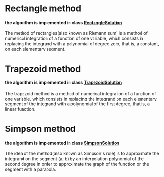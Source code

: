 # Rectangle method

#### the algorithm is implemented in class [RectangleSolution](./RectangleSolution.java)

The method of rectangles(also known as Riemann sum) 
is a method of numerical integration of a function of one variable,
which consists in replacing the integrand with a polynomial of degree zero,
that is, a constant, on each elementary segment.

# Trapezoid method

#### the algorithm is implemented in class [TrapezoidSolution](./TrapezoidSolution.java)

The trapezoid method is a method of numerical integration
of a function of one variable, which consists in replacing
the integrand on each elementary segment of the integrand
with a polynomial of the first degree, that is, a linear function.


# Simpson method

#### the algorithm is implemented in class [SimpsonSolution](./SimpsonSolution.java)

The idea of the method(also known as Simpson's rule) is to approximate
the integrand on the segment (a, b) by an interpolation polynomial
of the second degree in order to approximate the graph of the function
on the segment with a parabola.